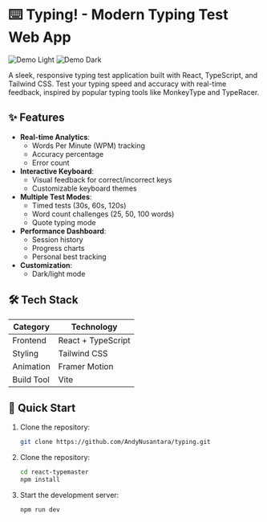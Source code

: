 # ⌨️ Typing! - Modern Typing Test Web App

![Demo Light](/screenshots/demo-light.png) ![Demo Dark](/screenshots/demo-dark.png)

A sleek, responsive typing test application built with React, TypeScript, and Tailwind CSS. Test your typing speed and accuracy with real-time feedback, inspired by popular typing tools like MonkeyType and TypeRacer.

## ✨ Features

- **Real-time Analytics**: 
  - Words Per Minute (WPM) tracking
  - Accuracy percentage
  - Error count
- **Interactive Keyboard**: 
  - Visual feedback for correct/incorrect keys
  - Customizable keyboard themes
- **Multiple Test Modes**:
  - Timed tests (30s, 60s, 120s)
  - Word count challenges (25, 50, 100 words)
  - Quote typing mode
- **Performance Dashboard**:
  - Session history
  - Progress charts
  - Personal best tracking
- **Customization**:
  - Dark/light mode

## 🛠️ Tech Stack

| Category      | Technology          |
|---------------|---------------------|
| Frontend      | React + TypeScript  |
| Styling       | Tailwind CSS        |
| Animation     | Framer Motion       |
| Build Tool    | Vite                |

## 🚀 Quick Start

1. Clone the repository:
   ```bash
   git clone https://github.com/AndyNusantara/typing.git
2. Clone the repository:
   ```bash
   cd react-typemaster
   npm install
3. Start the development server:
   ```bash
   npm run dev
